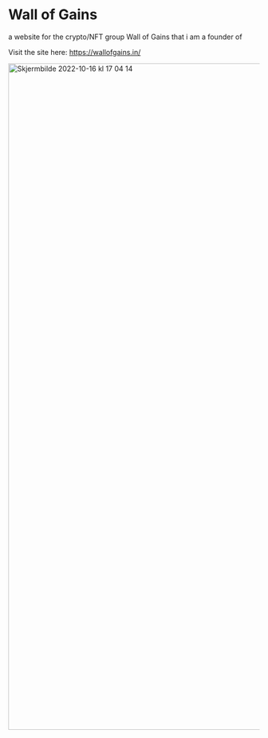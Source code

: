 # Wall of Gains

a website for the crypto/NFT group Wall of Gains that i am a founder of

Visit the site here: https://wallofgains.in/


<img width="1338" alt="Skjermbilde 2022-10-16 kl  17 04 14" src="https://user-images.githubusercontent.com/57668355/196042874-63caf422-4b96-4f71-91a9-e387eeca45de.png">
